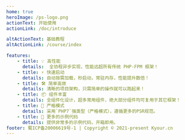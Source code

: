 ```yaml
---
home: true
heroImage: /ps-logo.png
actionText: 开始使用
actionLink: /doc/introduce

altActionText: 基础教程
altActionLink: /course/index

features:
    - title: 💡 高性能
      details:  全协程异步实现，性能远超所有传统 PHP-FPM 框架！
    - title: ⚡️ 快速启动
      details: 自动按需加载，秒启动，常驻内存，性能提升数倍！
    - title: 🛠️ 简单高效
      details: 清晰的项目架构，只需简单的操作就可以跑起来！
    - title: 📦 组件丰富
      details: 全组件化设计，超多常用组件，绝大部分组件均可复用于其它框架！
    - title: 🔩 严格模式
      details: 采用`PHP7`强类型（严格模式），遵循更多的PSR规范。
    - title: 🔑 更多的示例代码
      details: 提供非常多的示例代码，开箱即用。
footer: 蜀ICP备20006619号-1 | Copyright © 2021-present Kyour.cn
---
```

